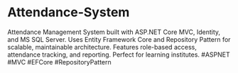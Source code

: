 # Attendance-System
Attendance Management System built with ASP.NET Core MVC, Identity, and MS SQL Server. Uses Entity Framework Core and Repository Pattern for scalable, maintainable architecture. Features role-based access, attendance tracking, and reporting. Perfect for learning institutes. #ASPNET #MVC #EFCore #RepositoryPattern
